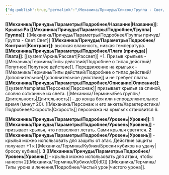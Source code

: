 ```yaml
---
{"dg-publish":true,"permalink":"/Механика/Причуды/Список/Группа - Свет/Крылья Ра/","noteIcon":"","created":"2025-08-21T13:47:47.460+03:00","updated":"2025-07-29T23:53:04.477+03:00"}
---
```


**[[Механика/Причуды/Параметры/Подробнее/Название\|Название]]**: **Крылья Ра**
**[[Механика/Причуды/Параметры/Подробнее/Группа\|Группа]]**: [[Механика/Причуды/Параметры/Подробнее/Группы причуд/Группа - Свет\|Свет]] 
**[[Механика/Причуды/Параметры/Подробнее/Контраст\|Контраст]]**: высокая влажность, низкая температура.
**[[Механика/Причуды/Параметры/Подробнее/Плата (причуда)\|Плата]]**: [[system/Архив/Рассвет\|Рассвет]] +1. Призыв крыльев - [[Механика/Термины/Типы действий/Подробнее о типах действий/Попутное\|Попутное действие]]. Передвижение на крыльях - [[Механика/Термины/Типы действий/Подробнее о типах действий/Дополнительное\|Дополнительное действие]] и не требует платы.
**[[Механика/Причуды/Параметры/Подробнее/Описание\|Описание]]**: [[system/templates/Персонаж\|Персонаж]] призывает крылья за спиной, словно сотканные из света. [[Механика/Термины/Без группы/Длительность\|Длительность]] - до конца боя или непродолжительное время (минут 20). [[Механика/Персонаж и его анкета/Характеристики/Подробнее/Скорость\|Скорость]] персонажа на крыльях становится 6.

**[[Механика/Причуды/Параметры/Подробнее/Уровень\|Уровни]]**:
**1 [[Механика/Причуды/Параметры/Подробнее/Уровень\|Уровень]]** - призывает крылья, что позволяют летать. Сами крылья светятся.
**2 [[Механика/Причуды/Параметры/Подробнее/Уровень\|Уровень]]** - крылья можно использовать для защиты от атак. Действие защиты получает +1 к [[Механика/Термины/Кубики/Броски кубиков на удачу\|броску кубика]].
**3 [[Механика/Причуды/Параметры/Подробнее/Уровень\|Уровень]]** - крылья можно использовать для атаки, чтобы нанести 2[[Механика/Термины/Кубики/dD\|dD]] [[Механика/Термины/Типы урона и лечения/Подробнее/Чистый урон\|чистого урона]].